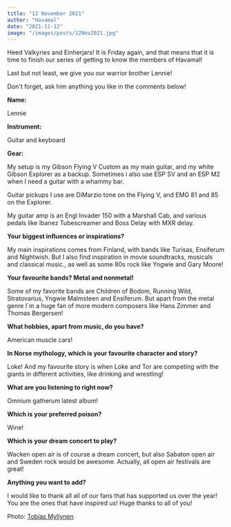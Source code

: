 ```yaml
---
title: "12 November 2021"
author: "Havamal"
date: "2021-11-12"
image: "/images/posts/12Nov2021.jpg"
---
```


Heed Valkyries and Einherjars! It is Friday again, and that means that it is time to finish our series of getting to know the members of Havamal!

Last but not least, we give you our warrior brother Lennie!

Don't forget, ask him anything you like in the comments below!

**Name:**

Lennie

**Instrument:**

Guitar and keyboard

**Gear:**

My setup is my Gibson Flying V Custom as my main guitar, and my white Gibson Explorer as a backup. Sometimes i also use ESP SV and an ESP M2 when I need a guitar with a whammy bar.

Guitar pickups I use are DiMarzio tone on the Flying V, and EMG 81 and 85 on the Explorer.

My guitar amp is an Engl Invader 150 with a Marshall Cab, and various pedals like Ibanez Tubescreamer and Boss Delay with MXR delay.

**Your biggest influences or inspirations?**

My main inspirations comes from Finland, with bands like Turisas, Ensiferum and Nightwish. But I also find inspiration in movie soundtracks, musicals and classical music., as well as some 80s rock like Yngwie and Gary Moore!

**Your favourite bands? Metal and nonmetal!**

Some of my favorite bands are Children of Bodom, Running Wild, Stratovarius, Yngwie Malmsteen and Ensiferum. But apart from the metal genre I´m a huge fan of more modern composers like Hans Zimmer and Thomas Bergersen!

**What hobbies, apart from music, do you have?**

American muscle cars!

**In Norse mythology, which is your favourite character and story?**

Loke! And my favourite story is when Loke and Tor are competing with the giants in different activities, like drinking and wrestling!

**What are you listening to right now?**

Omnium gatherum latest album!

**Which is your preferred poison?**

Wine!

**Which is your dream concert to play?**

Wacken open air is of course a dream concert, but also Sabaton open air and Sweden rock would be awesome. Actually, all open air festivals are great!

**Anything you want to add?**

I would like to thank all all of our fans that has supported us over the year! You are the ones that have inspired us! Huge thanks to all of you!

Photo: [Tobias Myllynen](https://www.facebook.com/tobias.myllynen/)